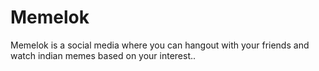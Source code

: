# Memelok
Memelok is a social media where you can hangout with your friends and watch indian memes based on your interest..
